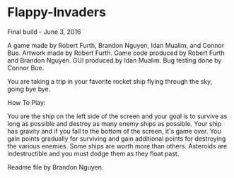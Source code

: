 # Flappy-Invaders
Final build - June 3, 2016

A game made by Robert Furth, Brandon Nguyen, Idan Mualim, and Connor Bue. 
Artwork made by Robert Furth. Game code produced by Robert Furth and Brandon Nguyen. GUI produced by Idan Mualim. Bug testing done by Connor Bue.

You are taking a trip in your favorite rocket ship flying through the sky, going bye bye. 

How To Play:

You are the ship on the left side of the screen and your goal is to survive as long as possible and destroy as many enemy ships as possible. Your ship has gravity and if you fall to the bottom of the screen, it's game over. You gain points gradually for surviving and gain additional points for destroying the various enemies. Some ships are worth more than others. Asteroids are indestructible and you must dodge them as they float past. 

Readme file by Brandon Nguyen.
